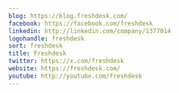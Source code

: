 ```yaml
---
blog: https://blog.freshdesk.com/
facebook: https://facebook.com/freshdesk
linkedin: http://linkedin.com/company/1377014
logohandle: freshdesk
sort: freshdesk
title: Freshdesk
twitter: https://x.com/freshdesk
website: https://freshdesk.com/
youtube: http://youtube.com/freshdesk
---
```

